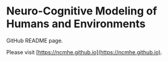 # Neuro-Cognitive Modeling of Humans and Environments

GitHub README page.

Please visit [https://ncmhe.github.io](https://ncmhe.github.io).
